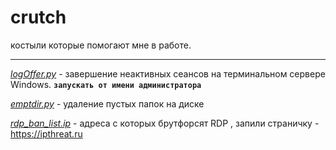 # crutch
костыли которые помогают мне в работе.
***
_[logOffer.py](https://github.com/zelib0ba/crutch/blob/main/logOffer.py)_  - завершение неактивных сеансов на терминальном сервере Windows. **`запускать от имени администратора`**

_[emptdir.py](https://github.com/zelib0ba/crutch/blob/main/emptdir.py)_  - удаление пустых папок на диске

_[rdp_ban_list.ip](https://github.com/zelib0ba/crutch/blob/main/rdp_ban_list.txt)_ - адреса с которых брутфорсят RDP , запили страничку - https://ipthreat.ru


